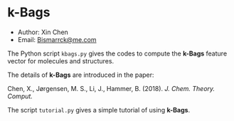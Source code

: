 # k-Bags

* Author: Xin Chen
* Email: Bismarrck@me.com

The Python script `kbags.py` gives the codes to compute the **k-Bags** feature vector for molecules and structures.

The details of **k-Bags** are introduced in the paper:

Chen, X., Jørgensen, M. S., Li, J., Hammer, B. (2018). _J. Chem. Theory. Comput._

The script `tutorial.py` gives a simple tutorial of using **k-Bags**.